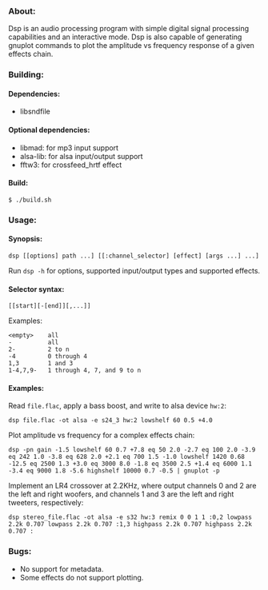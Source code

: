 ### About:

Dsp is an audio processing program with simple digital signal processing capabilities and an interactive mode. Dsp is also capable of generating gnuplot commands to plot the amplitude vs frequency response of a given effects chain.

### Building:

#### Dependencies:

* libsndfile

#### Optional dependencies:

* libmad: for mp3 input support
* alsa-lib: for alsa input/output support
* fftw3: for crossfeed_hrtf effect

#### Build:

	$ ./build.sh

### Usage:

#### Synopsis:

	dsp [[options] path ...] [[:channel_selector] [effect] [args ...] ...]

Run `dsp -h` for options, supported input/output types and supported effects.

#### Selector syntax:

	[[start][-[end]][,...]]

Examples:

	<empty>    all
	-          all
	2-         2 to n
	-4         0 through 4
	1,3        1 and 3
	1-4,7,9-   1 through 4, 7, and 9 to n

#### Examples:

Read `file.flac`, apply a bass boost, and write to alsa device `hw:2`:

	dsp file.flac -ot alsa -e s24_3 hw:2 lowshelf 60 0.5 +4.0

Plot amplitude vs frequency for a complex effects chain:

	dsp -pn gain -1.5 lowshelf 60 0.7 +7.8 eq 50 2.0 -2.7 eq 100 2.0 -3.9 eq 242 1.0 -3.8 eq 628 2.0 +2.1 eq 700 1.5 -1.0 lowshelf 1420 0.68 -12.5 eq 2500 1.3 +3.0 eq 3000 8.0 -1.8 eq 3500 2.5 +1.4 eq 6000 1.1 -3.4 eq 9000 1.8 -5.6 highshelf 10000 0.7 -0.5 | gnuplot -p

Implement an LR4 crossover at 2.2KHz, where output channels 0 and 2 are the left and right woofers, and channels 1 and 3 are the left and right tweeters, respectively:

	dsp stereo_file.flac -ot alsa -e s32 hw:3 remix 0 0 1 1 :0,2 lowpass 2.2k 0.707 lowpass 2.2k 0.707 :1,3 highpass 2.2k 0.707 highpass 2.2k 0.707 :

### Bugs:

* No support for metadata.
* Some effects do not support plotting.
